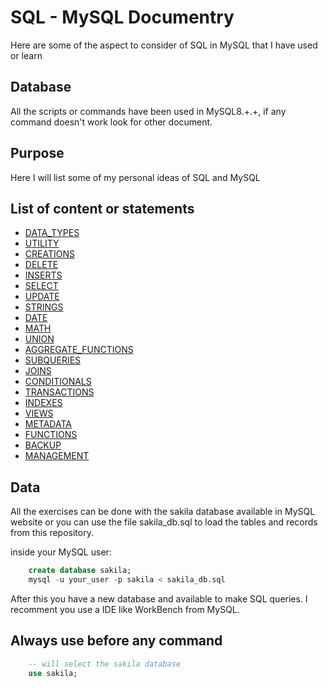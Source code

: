 # SQL - MySQL Documentry

Here are some of the aspect to consider of SQL in MySQL that I have used or learn

## Database

All the scripts or commands have been used in MySQL8.+.+, if any command doesn't work look for other document.

## Purpose

Here I will list some of my personal ideas of SQL and MySQL

## List of content or statements

* [DATA_TYPES](/0-DATA_TYPES.md)
* [UTILITY](/0-UTILITY.md)
* [CREATIONS](/1-CREATIONS.md)
* [DELETE](/1-DELETE.md)
* [INSERTS](/1-INSERTS.md)
* [SELECT](/1-SELECT.md)
* [UPDATE](/1-UPDATE.md)
* [STRINGS](/2-STRINGS.md)
* [DATE](/3-DATE.md)
* [MATH](/4-MATH.md)
* [UNION](/5-UNION.md)
* [AGGREGATE_FUNCTIONS](/6-AGGREGATE_FUNCTIONS.md)
* [SUBQUERIES](/7-SUBQUERIES.md)
* [JOINS](/8-JOINS.md)
* [CONDITIONALS](/9-CONDITIONALS.md)
* [TRANSACTIONS](/10-TRANSACTIONS.md)
* [INDEXES](/11-INDEXES.md)
* [VIEWS](/12-VIEWS.md)
* [METADATA](/13-METADATA.md)
* [FUNCTIONS](/14-FUNCTIONS.md)
* [BACKUP](/BACKUP.md)
* [MANAGEMENT](/MANAGEMENT.md)

## Data

All the exercises can be done with the sakila database available in MySQL website or you can use the file sakila_db.sql to load the tables and records from this repository.

inside your MySQL user:

```SQL
    create database sakila;
    mysql -u your_user -p sakila < sakila_db.sql
```

After this you have a new database and available to make SQL queries. I recomment you use a IDE like WorkBench from MySQL.

## Always use before any command

```SQL
    -- will select the sakila database
    use sakila;
```
